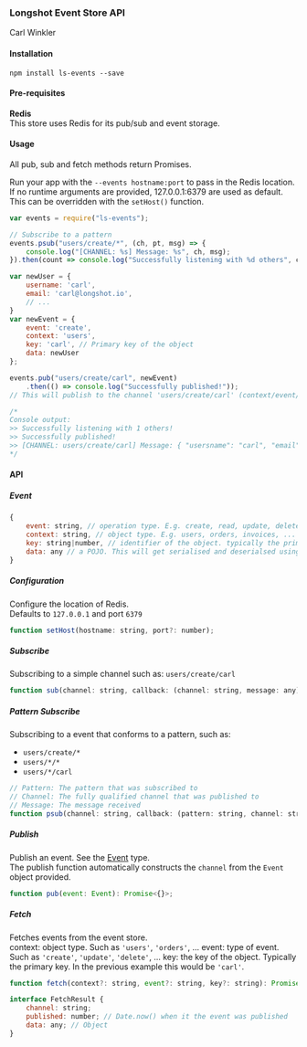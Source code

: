 ### Longshot Event Store API
Carl Winkler

#### Installation
```
npm install ls-events --save
```

#### Pre-requisites
 **Redis**  
 This store uses Redis for its pub/sub and event storage.

#### Usage
All pub, sub and fetch methods return Promises.

Run your app with the `--events hostname:port` to pass in the Redis location.  
If no runtime arguments are provided, 127.0.0.1:6379 are used as default.  
This can be overridden with the `setHost()` function.

```javascript
var events = require("ls-events");

// Subscribe to a pattern
events.psub("users/create/*", (ch, pt, msg) => {
	console.log("[CHANNEL: %s] Message: %s", ch, msg);
}).then(count => console.log("Successfully listening with %d others", count));

var newUser = {
	username: 'carl',
	email: 'carl@longshot.io',
	// ...
}
var newEvent = {
	event: 'create',
	context: 'users',
	key: 'carl', // Primary key of the object
	data: newUser
};

events.pub("users/create/carl", newEvent)
	.then(() => console.log("Successfully published!"));
// This will publish to the channel 'users/create/carl' (context/event/key)

/*
Console output:
>> Successfully listening with 1 others!
>> Successfully published!
>> [CHANNEL: users/create/carl] Message: { "usersname": "carl", "email": "carl@longshot.io" }
*/
```

#### API

##### Event
```javascript
{
	event: string, // operation type. E.g. create, read, update, delete, ...
	context: string, // object type. E.g. users, orders, invoices, ...
	key: string|number, // identifier of the object. typically the primary key.
	data: any // a POJO. This will get serialised and deserialsed using JSON.
}
```

##### Configuration
Configure the location of Redis.  
Defaults to `127.0.0.1` and port `6379`
```javascript
function setHost(hostname: string, port?: number);

```

##### Subscribe
Subscribing to a simple channel such as: `users/create/carl`
```javascript
function sub(channel: string, callback: (channel: string, message: any) =>  void): Promise<{}>;
```

##### Pattern Subscribe
Subscribing to a event that conforms to a pattern, such as:  
* `users/create/*`
* `users/*/*`
* `users/*/carl`

```javascript
// Pattern: The pattern that was subscribed to
// Channel: The fully qualified channel that was published to
// Message: The message received
function psub(channel: string, callback: (pattern: string, channel: string, message: any) =>  void): Promise<{}>;
```

##### Publish
Publish an event. See the [Event](#event) type.  
The publish function automatically constructs the `channel` from the `Event` object provided.

```javascript
function pub(event: Event): Promise<{}>;
```

##### Fetch
Fetches events from the event store.  
context: object type. Such as `'users'`, `'orders'`, ...
event: type of event. Such as `'create'`, `'update'`, `'delete'`, ...
key: the key of the object. Typically the primary key. In the previous example this would be `'carl'`.

```javascript
function fetch(context?: string, event?: string, key?: string): Promise<FetchResult[]>;

interface FetchResult {
    channel: string;
    published: number; // Date.now() when it the event was published
    data: any; // Object
}
```
